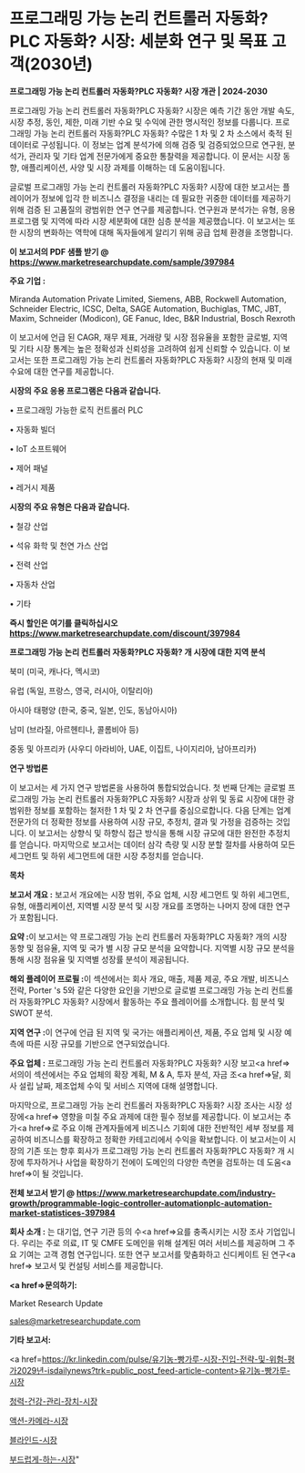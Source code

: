 # 프로그래밍 가능 논리 컨트롤러 자동화?PLC 자동화? 시장: 세분화 연구 및 목표 고객(2030년)

<strong>프로그래밍 가능 논리 컨트롤러 자동화?PLC 자동화? 시장 개관 | 2024-2030</strong>

프로그래밍 가능 논리 컨트롤러 자동화?PLC 자동화? 시장은 예측 기간 동안 개발 속도, 시장 추정, 동인, 제한, 미래 기반 수요 및 수익에 관한 명시적인 정보를 다룹니다.  프로그래밍 가능 논리 컨트롤러 자동화?PLC 자동화?  수많은 1 차 및 2 차 소스에서 축적 된 데이터로 구성됩니다. 이 정보는 업계 분석가에 의해 검증 및 검증되었으므로 연구원, 분석가, 관리자 및 기타 업계 전문가에게 중요한 통찰력을 제공합니다. 이 문서는 시장 동향, 애플리케이션, 사양 및 시장 과제를 이해하는 데 도움이됩니다.

글로벌 프로그래밍 가능 논리 컨트롤러 자동화?PLC 자동화? 시장에 대한 보고서는 플레이어가 정보에 입각 한 비즈니스 결정을 내리는 데 필요한 귀중한 데이터를 제공하기 위해 검증 된 고품질의 광범위한 연구 연구를 제공합니다. 연구원과 분석가는 유형, 응용 프로그램 및 지역에 따라 시장 세분화에 대한 심층 분석을 제공했습니다. 이 보고서는 또한 시장의 변화하는 역학에 대해 독자들에게 알리기 위해 공급 업체 환경을 조명합니다.



<strong>이 보고서의 PDF 샘플 받기 @ <a href=https://www.marketresearchupdate.com/sample/397984>https://www.marketresearchupdate.com/sample/397984</a></strong>



<strong>주요 기업 :</strong>

Miranda Automation Private Limited, Siemens, ABB, Rockwell Automation, Schneider Electric, ICSC, Delta, SAGE Automation, Buchiglas, TMC, JBT, Maxim, Schneider (Modicon), GE Fanuc, Idec, B&R Industrial, Bosch Rexroth

이 보고서에 언급 된 CAGR, 재무 제표, 거래량 및 시장 점유율을 포함한 글로벌, 지역 및 기타 시장 통계는 높은 정확성과 신뢰성을 고려하여 쉽게 신뢰할 수 있습니다. 이 보고서는 또한 프로그래밍 가능 논리 컨트롤러 자동화?PLC 자동화? 시장의 현재 및 미래 수요에 대한 연구를 제공합니다.



<strong>시장의 주요 응용 프로그램은 다음과 같습니다.</strong>

• 프로그래밍 가능한 로직 컨트롤러 PLC

• 자동화 빌더

• IoT 소프트웨어

• 제어 패널

• 레거시 제품



<strong>시장의 주요 유형은 다음과 같습니다.</strong>

• 철강 산업

• 석유 화학 및 천연 가스 산업

• 전력 산업

• 자동차 산업

• 기타



<strong>즉시 할인은 여기를 클릭하십시오 <a href=https://www.marketresearchupdate.com/discount/397984>https://www.marketresearchupdate.com/discount/397984</a></strong>



<strong>프로그래밍 가능 논리 컨트롤러 자동화?PLC 자동화? 개 시장에 대한 지역 분석</strong>

북미 (미국, 캐나다, 멕시코)

유럽 (독일, 프랑스, 영국, 러시아, 이탈리아)

아시아 태평양 (한국, 중국, 일본, 인도, 동남아시아)

남미 (브라질, 아르헨티나, 콜롬비아 등)

중동 및 아프리카 (사우디 아라비아, UAE, 이집트, 나이지리아, 남아프리카)



<strong>연구 방법론</strong>

이 보고서는 세 가지 연구 방법론을 사용하여 통합되었습니다. 첫 번째 단계는 글로벌 프로그래밍 가능 논리 컨트롤러 자동화?PLC 자동화? 시장과 상위 및 동료 시장에 대한 광범위한 정보를 포함하는 철저한 1 차 및 2 차 연구를 중심으로합니다. 다음 단계는 업계 전문가의 더 정확한 정보를 사용하여 시장 규모, 추정치, 결과 및 가정을 검증하는 것입니다. 이 보고서는 상향식 및 하향식 접근 방식을 통해 시장 규모에 대한 완전한 추정치를 얻습니다. 마지막으로 보고서는 데이터 삼각 측량 및 시장 분할 절차를 사용하여 모든 세그먼트 및 하위 세그먼트에 대한 시장 추정치를 얻습니다.



<strong>목차</strong>



<strong>보고서 개요 :</strong> 보고서 개요에는 시장 범위, 주요 업체, 시장 세그먼트 및 하위 세그먼트, 유형, 애플리케이션, 지역별 시장 분석 및 시장 개요를 조명하는 나머지 장에 대한 연구가 포함됩니다.



<strong>요약 :</strong>이 보고서는 약 프로그래밍 가능 논리 컨트롤러 자동화?PLC 자동화? 개의 시장 동향 및 점유율, 지역 및 국가 별 시장 규모 분석을 요약합니다. 지역별 시장 규모 분석을 통해 시장 점유율 및 지역별 성장률 분석이 제공됩니다.



<strong>해외 플레이어 프로필 :</strong>이 섹션에서는 회사 개요, 매출, 제품 제공, 주요 개발, 비즈니스 전략, Porter 's 5와 같은 다양한 요인을 기반으로 글로벌 프로그래밍 가능 논리 컨트롤러 자동화?PLC 자동화? 시장에서 활동하는 주요 플레이어를 소개합니다. 힘 분석 및 SWOT 분석.



<strong>지역 연구 :</strong>이 연구에 언급 된 지역 및 국가는 애플리케이션, 제품, 주요 업체 및 시장 예측에 따른 시장 규모를 기반으로 연구되었습니다.



<strong>주요 업체 :</strong> 프로그래밍 가능 논리 컨트롤러 자동화?PLC 자동화? 시장 보고<a href=>서의이 </a>섹션에서는 주요 업체의 확장 계획, M &amp; A, 투자 분석, 자금 조<a href=>달, 회</a>사 설립 날짜, 제조업체 수익 및 서비스 지역에 대해 설명합니다.


마지막으로, 프로그래밍 가능 논리 컨트롤러 자동화?PLC 자동화? 시장 조사는 시장 성장에<a href=> 영향을 미칠 </a>주요 과제에 대한 필수 정보를 제공합니다. 이 보고서는 추가<a href=>로 주</a>요 이해 관계자들에게 비즈니스 기회에 대한 전반적인 세부 정보를 제공하여 비즈니스를 확장하고 정확한 카테고리에서 수익을 확보합니다. 이 보고서는이 시장의 기존 또는 향후 회사가 프로그래밍 가능 논리 컨트롤러 자동화?PLC 자동화? 개 시장에 투자하거나 사업을 확장하기 전에이 도메인의 다양한 측면을 검토하는 데 도움<a href=>이 될 </a>것입니다.



<strong>전체 보고서 받기 @ <a href=https://www.marketresearchupdate.com/industry-growth/programmable-logic-controller-automationplc-automation-market-statistices-397984>https://www.marketresearchupdate.com/industry-growth/programmable-logic-controller-automationplc-automation-market-statistices-397984</a></strong>



<strong>회사 소개 :</strong>
는 대기업, 연구 기관 등의 수<a href=>요를</a> 충족시키는 시장 조사 기업입니다. 우리는 주로 의료, IT 및 CMFE 도메인을 위해 설계된 여러 서비스를 제공하며 그 주요 기여는 고객 경험 연구입니다. 또한 연구 보고서를 맞춤화하고 신디케이트 된 연구<a href=> 보고서</a> 및 컨설팅 서비스를 제공합니다.



<strong><a href=>문의하기:</a></strong>

Market Research Update

sales@marketresearchupdate.com



<strong>기타 보고서:</strong>

<a href=https://kr.linkedin.com/pulse/유기농-빵가루-시장-진입-전략-및-위험-평가2029년-isdailynews?trk=public_post_feed-article-content>유기농-빵가루-시장</a>

<a href=https://www.linkedin.com/pulse/청력-건강-관리-장치-시장-경쟁-분석-및-성장-잠재력-2029/>청력-건강-관리-장치-시장</a>

<a href=https://www.linkedin.com/pulse/액션-카메라-시장-경쟁-분석-및-성장-잠재력-2029-isdailynews-6gubf/>액션-카메라-시장</a>

<a href=https://www.linkedin.com/pulse/블라인드-시장-세분화-연구-및-목표-고객2029년-consumer-connection-chronicles-24--zv2bf/>블라인드-시장</a>

<a href=https://www.linkedin.com/pulse/부드럽게-하는-시장-현재-및-미래-성장-2030-survey-savvy-insights-360-analysis-6n9sc/>부드럽게-하는-시장</a>"
